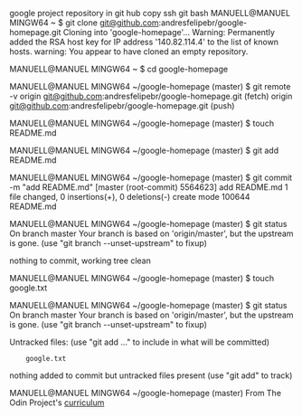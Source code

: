 google project
repository in git hub
copy ssh
git bash
MANUELL@MANUEL MINGW64 ~
$ git clone git@github.com:andresfelipebr/google-homepage.git
Cloning into 'google-homepage'...
Warning: Permanently added the RSA host key for IP address '140.82.114.4' to the list of known hosts.
warning: You appear to have cloned an empty repository.

MANUELL@MANUEL MINGW64 ~
$ cd google-homepage

MANUELL@MANUEL MINGW64 ~/google-homepage (master)
$ git remote -v
origin  git@github.com:andresfelipebr/google-homepage.git (fetch)
origin  git@github.com:andresfelipebr/google-homepage.git (push)

MANUELL@MANUEL MINGW64 ~/google-homepage (master)
$ touch README.md

MANUELL@MANUEL MINGW64 ~/google-homepage (master)
$ git add README.md

MANUELL@MANUEL MINGW64 ~/google-homepage (master)
$ git commit -m "add README.md"
[master (root-commit) 5564623] add README.md
 1 file changed, 0 insertions(+), 0 deletions(-)
 create mode 100644 README.md

MANUELL@MANUEL MINGW64 ~/google-homepage (master)
$ git status
On branch master
Your branch is based on 'origin/master', but the upstream is gone.
  (use "git branch --unset-upstream" to fixup)

nothing to commit, working tree clean

MANUELL@MANUEL MINGW64 ~/google-homepage (master)
$ touch google.txt

MANUELL@MANUEL MINGW64 ~/google-homepage (master)
$ git status
On branch master
Your branch is based on 'origin/master', but the upstream is gone.
  (use "git branch --unset-upstream" to fixup)

Untracked files:
  (use "git add <file>..." to include in what will be committed)

        google.txt

nothing added to commit but untracked files present (use "git add" to track)

MANUELL@MANUEL MINGW64 ~/google-homepage (master)
From The Odin Project's [curriculum](http://www.theodinproject.com/courses/web-development-101/lessons/html-css)